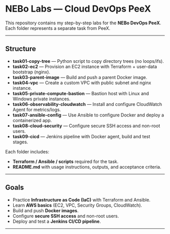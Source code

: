 # NEBo Labs — Cloud DevOps PeeX

This repository contains my step-by-step labs for the **NEBo DevOps PeeX**.  
Each folder represents a separate task from PeeX.  

---

## Structure

- **task01-copy-tree** — Python script to copy directory trees (no loops/ifs).
- **task02-ec2** — Provision an EC2 instance with Terraform + user-data bootstrap (nginx).
- **task03-parent-image** — Build and push a parent Docker image.
- **task04-vpc** — Create a custom VPC with public subnet and nginx instance.
- **task05-private-compute-bastion** — Bastion host with Linux and Windows private instances.
- **task06-observability-cloudwatch** — Install and configure CloudWatch Agent for metrics/logs.
- **task07-ansible-config** — Use Ansible to configure Docker and deploy a containerized app.
- **task08-cloud-security** — Configure secure SSH access and non-root users.
- **task09-cicd** — Jenkins pipeline with Docker agent, build and test stages.

Each folder includes:
- **Terraform / Ansible / scripts** required for the task.
- **README.md** with usage instructions, outputs, and acceptance criteria.

---

## Goals

- Practice **Infrastructure as Code (IaC)** with Terraform and Ansible.  
- Learn **AWS basics** (EC2, VPC, Security Groups, CloudWatch).  
- Build and push **Docker images**.  
- Configure **secure SSH access** and non-root users.  
- Deploy and test a **Jenkins CI/CD pipeline**.  

---
